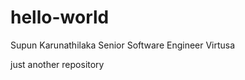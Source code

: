 hello-world
===========
Supun Karunathilaka
Senior Software Engineer
Virtusa

just another repository
